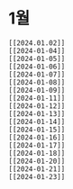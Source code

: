 # 1월
	
	[[2024.01.02]]
	[[2024-01-04]]
	[[2024-01-05]]
	[[2024-01-06]]
	[[2024-01-07]]
	[[2024-01-08]]
	[[2024-01-09]]
	[[2024-01-11]]
	[[2024-01-12]]
	[[2024-01-13]]
	[[2024-01-14]]
	[[2024-01-15]]
	[[2024-01-16]]
	[[2024-01-17]]
	[[2024-01-18]]
	[[2024-01-20]]
	[[2024-01-21]]
	[[2024-01-23]]

